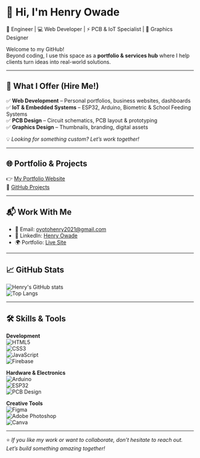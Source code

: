 # 👋 Hi, I'm Henry Owade  

🚀 Engineer | 💻 Web Developer | ⚡ PCB & IoT Specialist | 🎨 Graphics Designer  

Welcome to my GitHub!  
Beyond coding, I use this space as a **portfolio & services hub** where I help clients turn ideas into real-world solutions.  

---

## 💼 What I Offer (Hire Me!)  
✅ **Web Development** – Personal portfolios, business websites, dashboards  
✅ **IoT & Embedded Systems** – ESP32, Arduino, Biometric & School Feeding Systems  
✅ **PCB Design** – Circuit schematics, PCB layout & prototyping  
✅ **Graphics Design** – Thumbnails, branding, digital assets  

💡 *Looking for something custom? Let’s work together!*  

---

## 🌐 Portfolio & Projects  
👉 [My Portfolio Website](https://HenryOwade.github.io)  
📂 [GitHub Projects](https://github.com/HenryOwade?tab=repositories)  

---

## 📬 Work With Me  
- 📧 Email: [oyotohenry2021@gmail.com](mailto:oyotohenry2021@gmail.com)  
- 💼 LinkedIn: [Henry Owade](https://www.linkedin.com/in/henry-owade)  
- 🌍 Portfolio: [Live Site](https://HenryOwade.github.io/my_portfolio/)  

---

## 📈 GitHub Stats  
![Henry's GitHub stats](https://github-readme-stats.vercel.app/api?username=HenryOwade&show_icons=true&theme=tokyonight)  
![Top Langs](https://github-readme-stats.vercel.app/api/top-langs/?username=HenryOwade&layout=compact&theme=tokyonight)  

---

## 🛠️ Skills & Tools  
**Development**  
![HTML5](https://img.shields.io/badge/HTML5-E34F26?style=for-the-badge&logo=html5&logoColor=white)  
![CSS3](https://img.shields.io/badge/CSS3-1572B6?style=for-the-badge&logo=css3&logoColor=white)  
![JavaScript](https://img.shields.io/badge/JavaScript-F7DF1E?style=for-the-badge&logo=javascript&logoColor=black)  
![Firebase](https://img.shields.io/badge/Firebase-FFCA28?style=for-the-badge&logo=firebase&logoColor=black)  

**Hardware & Electronics**  
![Arduino](https://img.shields.io/badge/Arduino-00979D?style=for-the-badge&logo=arduino&logoColor=white)  
![ESP32](https://img.shields.io/badge/ESP32-000000?style=for-the-badge&logo=espressif&logoColor=white)  
![PCB Design](https://img.shields.io/badge/PCB%20Design-009688?style=for-the-badge&logo=circuitverse&logoColor=white)  

**Creative Tools**  
![Figma](https://img.shields.io/badge/Figma-F24E1E?style=for-the-badge&logo=figma&logoColor=white)  
![Adobe Photoshop](https://img.shields.io/badge/Photoshop-31A8FF?style=for-the-badge&logo=adobephotoshop&logoColor=white)  
![Canva](https://img.shields.io/badge/Canva-00C4CC?style=for-the-badge&logo=canva&logoColor=white)  

---

⭐️ *If you like my work or want to collaborate, don’t hesitate to reach out. Let’s build something amazing together!*
